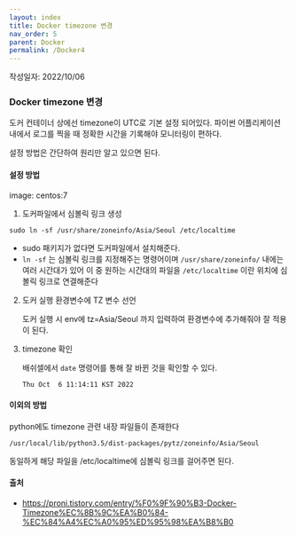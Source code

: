 ```yaml
---
layout: index
title: Docker timezone 변경
nav_order: 5
parent: Docker
permalink: /Docker4
---
```


작성일자: 2022/10/06

### Docker timezone 변경

도커 컨테이너 상에선 timezone이 UTC로 기본 설정 되어있다. 파이썬 어플리케이션 내에서 로그를 찍을 때 정확한 시간을 기록해야 모니터링이 편하다.

설정 방법은 간단하여 원리만 알고 있으면 된다.



#### 설정 방법

image: centos:7

1) 도커파일에서 심볼릭 링크 생성

`sudo ln -sf /usr/share/zoneinfo/Asia/Seoul /etc/localtime`

* sudo 패키지가 없다면 도커파일에서 설치해준다.
* `ln -sf` 는 심볼릭 링크를 지정해주는 명령어이며 `/usr/share/zoneinfo/` 내에는 여러 시간대가 있어 이 중 원하는 시간대의 파일을 `/etc/localtime` 이란 위치에 심볼릭 링크로 연결해준다

2. 도커 실행 환경변수에 TZ 변수 선언

   도커 실행 시 env에 tz=Asia/Seoul 까지 입력하여 환경변수에 추가해줘야 잘 적용이 된다.

3. timezone 확인

   배쉬셀에서 `date` 명령어를 통해 잘 바뀐 것을 확인할 수 있다.

   `Thu Oct  6 11:14:11 KST 2022`

#### 이외의 방법

python에도 timezone 관련 내장 파일들이 존재한다

```
/usr/local/lib/python3.5/dist-packages/pytz/zoneinfo/Asia/Seoul
```

동일하게 해당 파일을 /etc/localtime에 심볼릭 링크를 걸어주면 된다.



#### 출처

* https://proni.tistory.com/entry/%F0%9F%90%B3-Docker-Timezone%EC%8B%9C%EA%B0%84-%EC%84%A4%EC%A0%95%ED%95%98%EA%B8%B0

